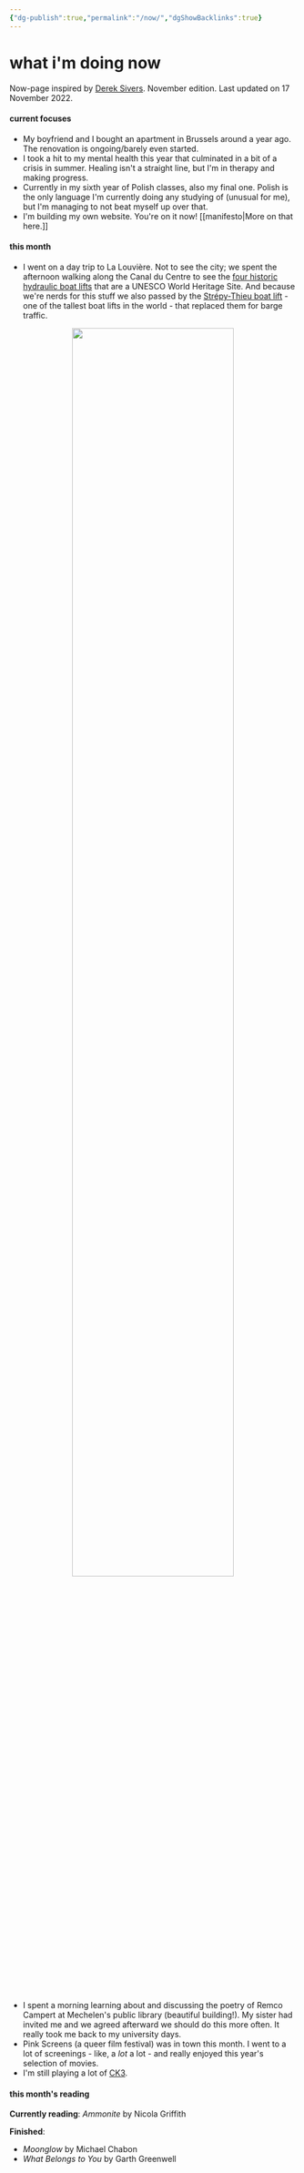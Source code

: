 ```yaml
---
{"dg-publish":true,"permalink":"/now/","dgShowBacklinks":true}
---
```


# what i'm doing now
<p class="date">Now-page inspired by <a href="https://sive.rs/nowff">Derek Sivers</a>. November edition. Last updated on 17 November 2022.</p>

#### current focuses
- My boyfriend and I bought an apartment in Brussels around a year ago. The renovation is ongoing/barely even started.
- I took a hit to my mental health this year that culminated in a bit of a crisis in summer. Healing isn't a straight line, but I'm in therapy and making progress.
- Currently in my sixth year of Polish classes, also my final one. Polish is the only language I'm currently doing any studying of (unusual for me), but I'm managing to not beat myself up over that.
- I'm building my own website. You're on it now! [[manifesto\|More on that here.]]

#### this month
- I went on a day trip to La Louvière. Not to see the city; we spent the afternoon walking along the Canal du Centre to see the [four historic hydraulic boat lifts](https://en.wikipedia.org/wiki/Boat_Lifts_on_the_Canal_du_Centre) that are a UNESCO World Heritage Site. And because we're nerds for this stuff we also passed by the [Strépy-Thieu boat lift](https://en.wikipedia.org/wiki/Str%C3%A9py-Thieu_boat_lift) - one of the tallest boat lifts in the world - that replaced them for barge traffic.
  
<p style="text-align: center;"><img src="https://filedn.eu/lk3agvt89YPVfVtjPtpWrdX/lalouvi%C3%A8re_boatlift.jpg" width="75%" /></p>

- I spent a morning learning about and discussing the poetry of Remco Campert at Mechelen's public library (beautiful building!). My sister had invited me and we agreed afterward we should do this more often. It really took me back to my university days.
- Pink Screens (a queer film festival) was in town this month. I went to a lot of screenings - like, a *lot* a lot - and really enjoyed this year's selection of movies.
- I'm still playing a lot of [CK3](https://en.wikipedia.org/wiki/Crusader_Kings_III).

#### this month's reading
**Currently reading**: *Ammonite* by Nicola Griffith

**Finished**: 
- *Moonglow* by Michael Chabon
- *What Belongs to You* by Garth Greenwell